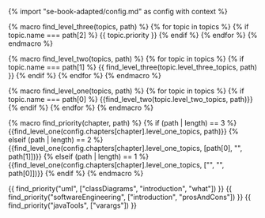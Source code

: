 {% import "se-book-adapted/config.md" as config with context %}

{% macro find_level_three(topics, path) %}
{% for topic in topics %}
  {% if topic.name === path[2] %}
  {{ topic.priority }}
  {% endif %}
{% endfor %}
{% endmacro %}

{% macro find_level_two(topics, path) %}
{% for topic in topics %}
  {% if topic.name === path[1] %}
    {{ find_level_three(topic.level_three_topics, path) }}
  {% endif %}
{% endfor %}
{% endmacro %}

{% macro find_level_one(topics, path) %}
{% for topic in topics %}
  {% if topic.name === path[0] %}
    {{find_level_two(topic.level_two_topics, path)}}
  {% endif %}
{% endfor %}
{% endmacro %}

{% macro find_priority(chapter, path) %}
{% if (path | length) == 3 %}
  {{find_level_one(config.chapters[chapter].level_one_topics, path)}}
{% elseif (path | length) == 2 %}
  {{find_level_one(config.chapters[chapter].level_one_topics, [path[0], "", path[1]])}}
{% elseif (path | length) == 1 %}
  {{find_level_one(config.chapters[chapter].level_one_topics, ["", "", path[0]])}}
{% endif %}
{% endmacro %}


{{ find_priority("uml", ["classDiagrams", "introduction", "what"]) }}
{{ find_priority("softwareEngineering", ["introduction", "prosAndCons"]) }}
{{ find_priority("javaTools", ["varargs"]) }}